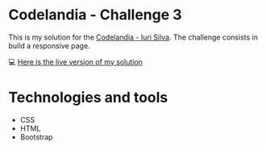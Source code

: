 # Codelandia - Challenge 3

This is my solution for the [Codelandia - Iuri Silva](https://discord.com/channels/853354677411905578/855846897854971914). The challenge consists in build a responsive page.

💻 [Here is the live version of my solution](https://vivianemartini.github.io/one-page-challenge.github.io/)

# Technologies and tools

* CSS
* HTML
* Bootstrap
